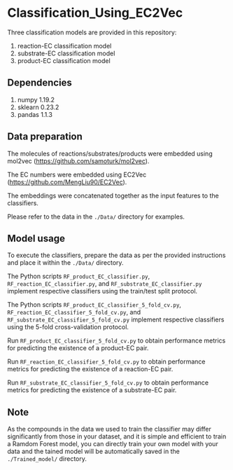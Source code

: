 # Classification_Using_EC2Vec
Three classification models are provided in this repository:

1. reaction-EC classification model
2. substrate-EC classification model
3. product-EC classification model
## Dependencies
1. numpy 1.19.2
2. sklearn 0.23.2
3. pandas 1.1.3

## Data preparation
The molecules of reactions/substrates/products were embedded using mol2vec (https://github.com/samoturk/mol2vec).

The EC numbers were embedded using EC2Vec (https://github.com/MengLiu90/EC2Vec).

The embeddings were concatenated together as the input features to the classifiers.

Please refer to the data in the ```./Data/``` directory for examples.

## Model usage
To execute the classifiers, prepare the data as per the provided instructions and place it within the ```./Data/``` directory.

The Python scripts ```RF_product_EC_classifier.py```, ```RF_reaction_EC_classifier.py```, and ```RF_substrate_EC_classifier.py``` implement respective classifiers using the train/test split protocol.

The Python scripts ```RF_product_EC_classifier_5_fold_cv.py```, ```RF_reaction_EC_classifier_5_fold_cv.py```, and ```RF_substrate_EC_classifier_5_fold_cv.py``` implement respective classifiers using the 5-fold cross-validation protocol.

Run ```RF_product_EC_classifier_5_fold_cv.py``` to obtain performance metrics for predicting the existence of a product-EC pair.

Run ```RF_reaction_EC_classifier_5_fold_cv.py``` to obtain performance metrics for predicting the existence of a reaction-EC pair.

Run ```RF_substrate_EC_classifier_5_fold_cv.py``` to obtain performance metrics for predicting the existence of a substrate-EC pair.

## Note
As the compounds in the data we used to train the classifier may differ significantly from those in your dataset, and it is simple and efficient to train a Ramdom Forest model, you can directly train your own model with your data and the tained model will be automatically saved in the ```./Trained_model/``` directory.



